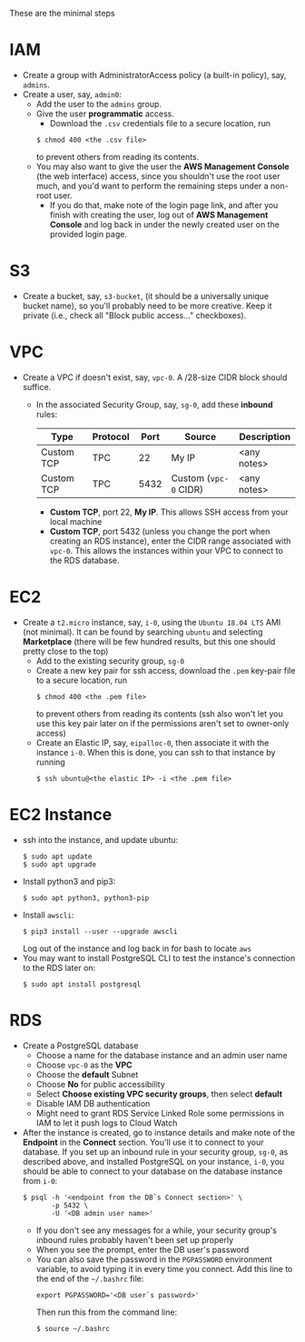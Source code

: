 These are the minimal steps

# IAM
* Create a group with AdministratorAccess policy (a built-in policy),
  say, `admins`.
* Create a user, say, `admin0`:
    * Add the user to the `admins` group.
    * Give the user **programmatic** access.
        * Download the `.csv` credentials file to a secure location, run
        ```shell
        $ chmod 400 <the .csv file>
        ```
        to prevent others from reading its contents.
    * You may also want to give the user the **AWS Management Console**
      (the web interface) access, since you shouldn't use the root user
      much, and you'd want to perform the remaining steps under a
      non-root user.
        * If you do that, make note of the login page link,
        and after you finish with creating the user,
        log out of **AWS Management Console** and log back in under
        the newly created user on the provided login page.

# S3
* Create a bucket,
  say, `s3-bucket`, (it should be a universally unique bucket name),
  so you'll probably need to be more creative.
  Keep it private (i.e., check all "Block public access..." checkboxes).

# VPC
* Create a VPC if doesn't exist, say, `vpc-0`. A /28-size CIDR block
  should suffice.
    * In the associated Security Group, say, `sg-0`,
      add these **inbound** rules:
  
      | Type       | Protocol | Port | Source                | Description  |
      | ---------- | -------- | ---- | --------------------- | ------------ |
      | Custom TCP | TPC      | 22   | My IP                 | \<any notes> |
      | Custom TCP | TPC      | 5432 | Custom (`vpc-0` CIDR) | \<any notes> |
      
        * **Custom TCP**, port 22, **My IP**.
          This allows SSH access from your local machine
        * **Custom TCP**, port 5432
          (unless you change the port when creating an RDS instance),
          enter the CIDR range associated with `vpc-0`.
          This allows the instances within your VPC to connect to the
          RDS database.
      
        
# EC2
* Create a `t2.micro` instance, say, `i-0`, using the `Ubuntu 18.04 LTS` AMI
  (not minimal). It can be found by searching `ubuntu` and selecting
  **Marketplace** (there will be  few hundred results,
  but this one should pretty close to the top)
    * Add to the existing security group, `sg-0`
    * Create a new key pair for ssh access,
      download the `.pem` key-pair file to a secure location, run
      ```shell
      $ chmod 400 <the .pem file>
      ```
      to prevent others from reading its contents
      (ssh also won't let you use this key pair later on
      if the permissions aren't set to owner-only access)
    * Create an Elastic IP, say, `eipalloc-0`, then associate it
      with the instance `i-0`. When this is done, you can ssh
      to that instance by running
      ```shell
      $ ssh ubuntu@<the elastic IP> -i <the .pem file>
      ```

# EC2 Instance
* ssh into the instance, and update ubuntu:
  ```shell
  $ sudo apt update
  $ sudo apt upgrade
  ```
* Install python3 and pip3:
  ```shell
  $ sudo apt python3, python3-pip
  ```
* Install `awscli`:
  ```shell
  $ pip3 install --user --upgrade awscli
  ```
  Log out of the instance and log back in for bash to locate `aws`
* You may want to install PostgreSQL CLI to test the instance's
  connection to the RDS later on:
  ```shell
  $ sudo apt install postgresql
  ```
    
# RDS
* Create a PostgreSQL database
    * Choose a name for the database instance and an admin user name
    * Choose `vpc-0` as the **VPC**
    * Choose the **default** Subnet
    * Choose **No** for public accessibility
    * Select **Choose existing VPC security groups**, then select **default**
    * Disable IAM DB authentication
    * Might need to grant RDS Service Linked Role some permissions in IAM
      to let it push logs to Cloud Watch
* After the instance is created, go to instance details and make note
  of the **Endpoint** in the **Connect** section. You'll use it to
  connect to your database.
  If you set up an inbound rule in your security group, `sg-0`,
  as described above, and installed PostgreSQL on your instance, `i-0`,
  you should be able to connect to your database on the database instance
  from `i-0`:
  ```shell
  $ psql -h '<endpoint from the DB`s Connect section>' \
         -p 5432 \
         -U '<DB admin user name>'
  ```
    * If you don't see any messages for a while, your security group's
      inbound rules probably haven't been set up properly
    * When you see the prompt, enter the DB user's password
    * You can also save the password in the `PGPASSWORD` environment
      variable, to avoid typing it in every time
      you connect. Add this line to the end of the `~/.bashrc` file:
      ```shell
      export PGPASSWORD='<DB user`s password>'
      ```
      Then run this from the command line:
      ```shell
      $ source ~/.bashrc
      ```
      